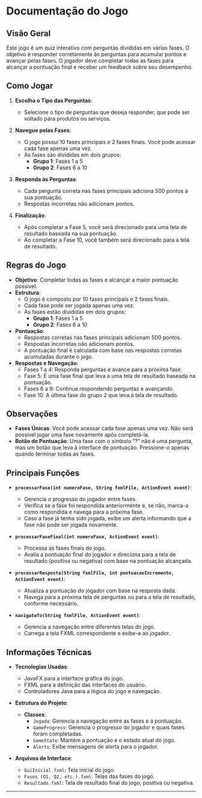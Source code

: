 # Documentação do Jogo

## Visão Geral

Este jogo é um quiz interativo com perguntas divididas em várias fases. O objetivo é responder corretamente às perguntas para acumular pontos e avançar pelas fases. O jogador deve completar todas as fases para alcançar a pontuação final e receber um feedback sobre seu desempenho.

## Como Jogar

1. **Escolha o Tipo das Perguntas**: 
   - Selecione o tipo de perguntas que deseja responder, que pode ser voltado para produtos ou serviços.

2. **Navegue pelas Fases**:
   - O jogo possui 10 fases principais e 2 fases finais. Você pode acessar cada fase apenas uma vez.
   - As fases são divididas em dois grupos:
     - **Grupo 1**: Fases 1 a 5
     - **Grupo 2**: Fases 6 a 10

3. **Responda às Perguntas**:
   - Cada pergunta correta nas fases principais adiciona 500 pontos à sua pontuação.
   - Respostas incorretas não adicionam pontos.

4. **Finalização**:
   - Após completar a Fase 5, você será direcionado para uma tela de resultado baseada na sua pontuação.
   - Ao completar a Fase 10, você também será direcionado para a tela de resultado.

## Regras do Jogo

- **Objetivo**: Completar todas as fases e alcançar a maior pontuação possível.
- **Estrutura**:
  - O jogo é composto por 10 fases principais e 2 fases finais.
  - Cada fase pode ser jogada apenas uma vez.
  - As fases estão divididas em dois grupos:
    - **Grupo 1**: Fases 1 a 5
    - **Grupo 2**: Fases 6 a 10
- **Pontuação**:
  - Respostas corretas nas fases principais adicionam 500 pontos.
  - Respostas incorretas não adicionam pontos.
  - A pontuação final é calculada com base nas respostas corretas acumuladas durante o jogo.
- **Respostas e Navegação**:
  - Fases 1 a 4: Responda perguntas e avance para a próxima fase.
  - Fase 5: É uma fase final que leva a uma tela de resultado baseada na pontuação.
  - Fases 6 a 9: Continue respondendo perguntas e avançando.
  - Fase 10: A última fase do grupo 2 que leva à tela de resultado.

## Observações

- **Fases Únicas**: Você pode acessar cada fase apenas uma vez. Não será possível jogar uma fase novamente após completá-la.
- **Botão de Pontuação**: Uma fase com o símbolo “?” não é uma pergunta, mas um botão que leva à interface de pontuação. Pressione-o apenas quando terminar todas as fases.

## Principais Funções

- **`processarFase(int numeroFase, String fxmlFile, ActionEvent event)`**:
  - Gerencia o progresso do jogador entre fases.
  - Verifica se a fase foi respondida anteriormente e, se não, marca-a como respondida e navega para a próxima fase.
  - Caso a fase já tenha sido jogada, exibe um alerta informando que a fase não pode ser jogada novamente.

- **`processarFaseFinal(int numeroFase, ActionEvent event)`**:
  - Processa as fases finais do jogo.
  - Avalia a pontuação final do jogador e direciona para a tela de resultado (positiva ou negativa) com base na pontuação alcançada.

- **`processarResposta(String fxmlFile, int pontuacaoIncremento, ActionEvent event)`**:
  - Atualiza a pontuação do jogador com base na resposta dada.
  - Navega para a próxima tela de perguntas ou para a tela de resultado, conforme necessário.

- **`navigateTo(String fxmlFile, ActionEvent event)`**:
  - Gerencia a navegação entre diferentes telas do jogo.
  - Carrega a tela FXML correspondente e exibe-a ao jogador.

## Informações Técnicas

- **Tecnologias Usadas**:
  - JavaFX para a interface gráfica do jogo.
  - FXML para a definição das interfaces do usuário.
  - Controladores Java para a lógica do jogo e navegação.

- **Estrutura do Projeto**:
  - **Classes**:
    - `Jogada`: Gerencia a navegação entre as fases e a pontuação.
    - `GameProgress`: Gerencia o progresso do jogador e quais fases foram completadas.
    - `GameState`: Mantém a pontuação e o estado atual do jogo.
    - `Alerts`: Exibe mensagens de alerta para o jogador.

- **Arquivos de Interface**:
  - `GuiInicial.fxml`: Tela inicial do jogo.
  - `Fases (Q1, Q2, etc.).fxml`: Telas das fases do jogo.
  - `Resultado.fxml`: Tela de resultado final do jogo, positiva ou negativa.

---
